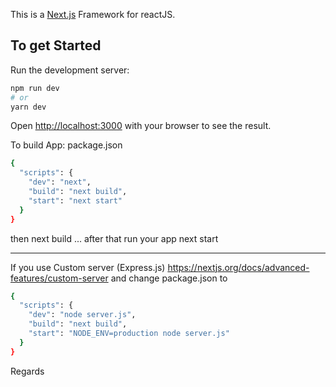 This is a [Next.js](https://nextjs.org/) Framework for reactJS.

## To get Started

Run the development server:

```bash
npm run dev
# or
yarn dev
```

Open [http://localhost:3000](http://localhost:3000) with your browser to see the result.

To build App:
package.json
```bash
{
  "scripts": {
    "dev": "next",
    "build": "next build",
    "start": "next start"
  }
}
```

then next build ... after that run your app next start


------------------------
If you use Custom server (Express.js)
https://nextjs.org/docs/advanced-features/custom-server
and change package.json to 
```bash
{
  "scripts": {
    "dev": "node server.js",
    "build": "next build",
    "start": "NODE_ENV=production node server.js"
  }
}
```

Regards
